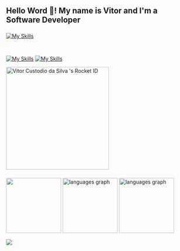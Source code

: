 <h2 align="left">Hello Word 👋! My name is Vitor and I'm a Software Developer</h2>

###

[![My Skills](https://skillicons.dev/icons?i=ts,js,sass,tailwind,nodejs,express,npm,html,css,react,c,cpp,py,bash,linux,mint,debian,kali,aws,gcp,mongodb,git,github,firebase,cloudflare,netlify)](https://skillicons.dev)

<br/>

[![My Skills](https://skillicons.dev/icons?i=instagram)](https://instagram.com/Vitin021y)
[![My Skills](https://skillicons.dev/icons?i=linkedin)](https://www.linkedin.com/in/vitor-custodio-da-silva-589935328)

<a href="https://app.rocketseat.com.br/me/vitin021y"><img src="https://app.rocketseat.com.br/api/rocketid/share?slug=vitin021y&type=card" width="280" alt="Vitor Custodio da Silva 's Rocket ID"/></a>

###

<div align="left">
  <img src="https://github-readme-streak-stats.herokuapp.com/?user=tecvit&theme=dark&hide_border=false" height="150" alt=""  />
  <img src="https://github-readme-stats.vercel.app/api?username=tecvit&theme=dark&show_icons=true&hide_border=false&count_private=true" height="150" alt="languages graph"  />
  <img src="https://github-readme-stats.vercel.app/api/top-langs/?username=tecvit&theme=dark&show_icons=true&hide_border=false&layout=compact" height="150" alt="languages graph"  />
</div>

![](https://komarev.com/ghpvc/?username=tecvit)

###
